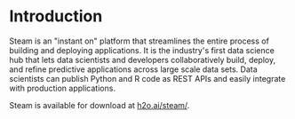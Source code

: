 # Introduction

Steam is an "instant on" platform that streamlines the entire process of building and deploying applications. It is the industry's first data science hub that lets data scientists and developers collaboratively build, deploy, and refine predictive applications across large scale data sets. Data scientists can publish Python and R code as REST APIs and easily integrate with production applications.

Steam is available for download at <a href="http://www.h2o.ai/steam/">h2o.ai/steam/</a>.